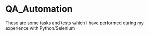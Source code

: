 # QA_Automation

These are some tasks and tests which I have performed during my experience with Python/Selenium

